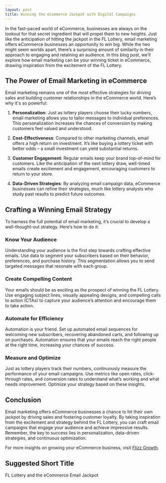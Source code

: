 ```yaml
---
layout: post
title: Winning the eCommerce Jackpot with Digital Campaigns
---
```



In the fast-paced world of eCommerce, businesses are always on the lookout for that secret ingredient that will propel them to new heights. Just like the anticipation of hitting the jackpot in the FL Lottery, email marketing offers eCommerce businesses an opportunity to win big. While the two might seem worlds apart, there’s a surprising amount of similarity in their approach to engaging and retaining an audience. In this blog post, we’ll explore how email marketing can be your winning ticket in eCommerce, drawing inspiration from the excitement of the FL Lottery.

## The Power of Email Marketing in eCommerce

Email marketing remains one of the most effective strategies for driving sales and building customer relationships in the eCommerce world. Here’s why it's so powerful:

1. **Personalization**: Just as lottery players choose their lucky numbers, email marketing allows you to tailor messages to individual preferences. This personalization increases the chances of conversion by making customers feel valued and understood.

2. **Cost-Effectiveness**: Compared to other marketing channels, email offers a high return on investment. It’s like buying a lottery ticket with better odds – a small investment can yield substantial returns.

3. **Customer Engagement**: Regular emails keep your brand top-of-mind for customers. Like the anticipation of the next lottery draw, well-timed emails create excitement and engagement, encouraging customers to return to your store.

4. **Data-Driven Strategies**: By analyzing email campaign data, eCommerce businesses can refine their strategies, much like lottery analysts who study past results to predict future outcomes.

## Crafting a Winning Email Strategy

To harness the full potential of email marketing, it’s crucial to develop a well-thought-out strategy. Here’s how to do it:

### Know Your Audience

Understanding your audience is the first step towards crafting effective emails. Use data to segment your subscribers based on their behavior, preferences, and purchase history. This segmentation allows you to send targeted messages that resonate with each group.

### Create Compelling Content

Your emails should be as exciting as the prospect of winning the FL Lottery. Use engaging subject lines, visually appealing designs, and compelling calls to action (CTAs) to capture your audience’s attention and encourage them to take action.

### Automate for Efficiency

Automation is your friend. Set up automated email sequences for welcoming new subscribers, recovering abandoned carts, and following up on purchases. Automation ensures that your emails reach the right people at the right time, increasing your chances of success.

### Measure and Optimize

Just as lottery players track their numbers, continuously measure the performance of your email campaigns. Use metrics like open rates, click-through rates, and conversion rates to understand what’s working and what needs improvement. Optimize your strategy based on these insights.

## Conclusion

Email marketing offers eCommerce businesses a chance to hit their own jackpot by driving sales and fostering customer loyalty. By taking inspiration from the excitement and strategy behind the FL Lottery, you can craft email campaigns that engage your audience and achieve impressive results. Remember, the key to success lies in personalization, data-driven strategies, and continuous optimization.

For more insights on growing your eCommerce business, visit [Flizz Growth](https://flizzgrowth.com).

## Suggested Short Title

FL Lottery and the eCommerce Email Jackpot